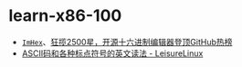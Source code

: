 # learn-x86-100

* [`ImHex`](https://github.com/WerWolv/ImHex)、[狂揽2500星，开源十六进制编辑器登顶GitHub热榜](https://zhuanlan.zhihu.com/p/333683885)
* [ASCII码和各种标点符号的英文读法 - LeisureLinux](https://www.bilibili.com/video/BV11Y411x7fP?spm_id_from=333.999.0.0)